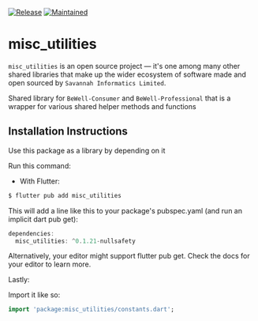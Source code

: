 [![Release](https://img.shields.io/badge/PreRelease-^0.1.21-success.svg?style=for-the-badge)](https://shields.io/)
[![Maintained](https://img.shields.io/badge/Maintained-Actively-informational.svg?style=for-the-badge)](https://shields.io/)

# misc_utilities

`misc_utilities` is an open source project &mdash; it's one among many other shared libraries that make up the wider ecosystem of software made and open sourced by `Savannah Informatics Limited`.

Shared library for `BeWell-Consumer` and `BeWell-Professional` that is a wrapper for various shared helper methods and functions

## Installation Instructions

Use this package as a library by depending on it

Run this command:

- With Flutter:

```dart
$ flutter pub add misc_utilities
```

This will add a line like this to your package's pubspec.yaml (and run an implicit dart pub get):

```dart
dependencies:
  misc_utilities: ^0.1.21-nullsafety
```

Alternatively, your editor might support flutter pub get. Check the docs for your editor to learn more.

Lastly:

Import it like so:

```dart
import 'package:misc_utilities/constants.dart';
```
